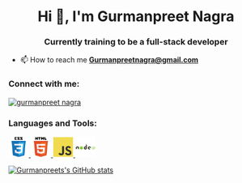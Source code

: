 <h1 align="center">Hi 👋, I'm Gurmanpreet Nagra</h1>
<h3 align="center">Currently training to be a full-stack developer</h3>

- 📫 How to reach me **Gurmanpreetnagra@gmail.com**

<h3 align="left">Connect with me:</h3>
<p align="left">
<a href="https://www.linkedin.com/in/gurmanpreet-nagra-3b2a46212" target="blank"><img align="center" src="https://raw.githubusercontent.com/rahuldkjain/github-profile-readme-generator/master/src/images/icons/Social/linked-in-alt.svg" alt="gurmanpreet nagra" height="30" width="40" /></a>
</p>

<h3 align="left">Languages and Tools:</h3>
<p align="left"> <a href="https://www.w3schools.com/css/" target="_blank" rel="noreferrer"> <img src="https://raw.githubusercontent.com/devicons/devicon/master/icons/css3/css3-original-wordmark.svg" alt="css3" width="40" height="40"/> </a> <a href="https://www.w3.org/html/" target="_blank" rel="noreferrer"> <img src="https://raw.githubusercontent.com/devicons/devicon/master/icons/html5/html5-original-wordmark.svg" alt="html5" width="40" height="40"/> </a> <a href="https://developer.mozilla.org/en-US/docs/Web/JavaScript" target="_blank" rel="noreferrer"> <img src="https://raw.githubusercontent.com/devicons/devicon/master/icons/javascript/javascript-original.svg" alt="javascript" width="40" height="40"/> </a> <a href="https://nodejs.org" target="_blank" rel="noreferrer"> <img src="https://raw.githubusercontent.com/devicons/devicon/master/icons/nodejs/nodejs-original-wordmark.svg" alt="nodejs" width="40" height="40"/> </a> </p>



[![Gurmanpreets's GitHub stats](https://github-readme-stats.vercel.app/api?username=Mkn01)](https://github.com/Mkn01/github-readme-stats)

